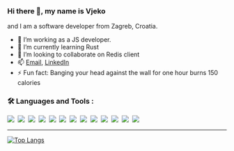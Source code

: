 ### Hi there 👋, my name is Vjeko
and I am a software developer from Zagreb, Croatia.


- 🔭 I’m working as a JS developer.
- 🌱 I’m currently learning Rust
- 👯 I’m looking to collaborate on Redis client
- :mailbox: [Email](mailto:vjeko.pavicin@gmail.com), [LinkedIn](https://www.linkedin.com/in/vjekoslav-pavi%C4%8Din-265247129/)
- ⚡ Fun fact: Banging your head against the wall for one hour burns 150 calories

### :hammer_and_wrench: Languages and Tools :

<div>
  <img src="https://img.shields.io/badge/TypeScript-007ACC?style=for-the-badge&logo=typescript&logoColor=white">&nbsp;
  <img src="https://img.shields.io/badge/next.js-000000?style=for-the-badge&logo=nextdotjs&logoColor=white">&nbsp;
  <img src="https://img.shields.io/badge/React-20232A?style=for-the-badge&logo=react&logoColor=61DAFB">&nbsp;
  <img src="https://img.shields.io/badge/Redux-593D88?style=for-the-badge&logo=redux&logoColor=white">&nbsp;
  <img src="https://img.shields.io/badge/Apollo%20GraphQL-311C87?&style=for-the-badge&logo=Apollo%20GraphQL&logoColor=white">&nbsp;
  <img src="https://img.shields.io/badge/Node.js-339933?style=for-the-badge&logo=nodedotjs&logoColor=white">&nbsp;
  <img src="https://img.shields.io/badge/Jest-C21325?style=for-the-badge&logo=jest&logoColor=white">&nbsp;
  <img src="https://img.shields.io/badge/Express.js-000000?style=for-the-badge&logo=express&logoColor=white">&nbsp;
  <img src="https://img.shields.io/badge/PostgreSQL-316192?style=for-the-badge&logo=postgresql&logoColor=white">&nbsp;
  <img src="https://img.shields.io/badge/Webpack-8DD6F9?style=for-the-badge&logo=Webpack&logoColor=white">&nbsp;
  <img src="https://img.shields.io/badge/storybook-FF4785?style=for-the-badge&logo=storybook&logoColor=white">&nbsp;
  <img src="https://img.shields.io/badge/redis-CC0000.svg?&style=for-the-badge&logo=redis&logoColor=white">&nbsp;
  <img src="https://img.shields.io/badge/Rust-black?style=for-the-badge&logo=rust&logoColor=#E57324">&nbsp;	
</div>

---

[![Top Langs](https://github-readme-stats.vercel.app/api/top-langs/?username=vjekooo&layout=compact&theme=vision-friendly-dark)](https://github.com/anuraghazra/github-readme-stats)

